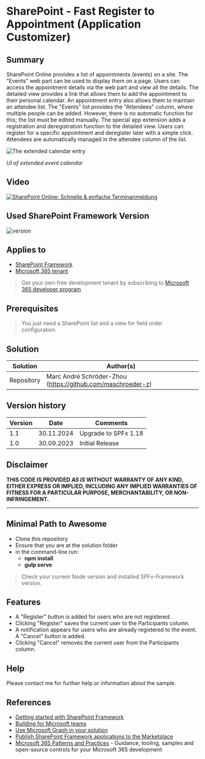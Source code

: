 # SharePoint - Fast Register to Appointment (Application Customizer)
## Summary
SharePoint Online provides a list of appointments (events) on a site. The "Events" web part can be used to display them on a page. Users can access the appointment details via the web part and view all the details. The detailed view provides a link that allows them to add the appointment to their personal calendar. An appointment entry also allows them to maintain an attendee list. The "Events" list provides the "Attendees" column, where multiple people can be added. However, there is no automatic function for this; the list must be edited manually.
The special app extension adds a registration and deregistration function to the detailed view. Users can register for a specific appointment and deregister later with a simple click. Attendees are automatically managed in the attendee column of the list.

![The extended calendar entry](https://www.dev-sky.net/img/apps/fastregisterappointment.png)

*UI of extended event calendar*

## Video
[![SharePoint Online: Schnelle & einfache Terminanmeldung](https://img.youtube.com/vi/_-aTpJPXRdA/hqdefault.jpg)](https://youtu.be/_-aTpJPXRdA)

## Used SharePoint Framework Version
![version](https://img.shields.io/badge/version-1.18-green.svg)

## Applies to

- [SharePoint Framework](https://aka.ms/spfx)
- [Microsoft 365 tenant](https://docs.microsoft.com/en-us/sharepoint/dev/spfx/set-up-your-developer-tenant)

> Get your own free development tenant by subscribing to [Microsoft 365 developer program](http://aka.ms/o365devprogram)

## Prerequisites

> You just need a SharePoint list and a view for field order configuration.

## Solution

| Solution    | Author(s)                                                   |
| ----------- | ----------------------------------------------------------- |
| Repository  | Marc André Schröder-Zhou (https://github.com/maschroeder-z) |

## Version history

| Version | Date             | Comments              |
| ------- | ---------------- | --------------------- |
| 1.1     | 30.11.2024       | Upgrade to SPFx 1.18  |
| 1.0     | 30.09.2023       | Initial Release       |

## Disclaimer

**THIS CODE IS PROVIDED _AS IS_ WITHOUT WARRANTY OF ANY KIND, EITHER EXPRESS OR IMPLIED, INCLUDING ANY IMPLIED WARRANTIES OF FITNESS FOR A PARTICULAR PURPOSE, MERCHANTABILITY, OR NON-INFRINGEMENT.**

---

## Minimal Path to Awesome

- Clone this repository
- Ensure that you are at the solution folder
- in the command-line run:
  - **npm install**
  - **gulp serve**

> Check your currenr Node version and installed SPFx-Framework version.

## Features
- A "Register" button is added for users who are not registered.
- Clicking "Register" saves the current user to the Participants column.
- A notification appears for users who are already registered to the event. A "Cancel" button is added.
- Clicking "Cancel" removes the current user from the Participants column.

## Help
Please contact me for further help or information about the sample.

## References

- [Getting started with SharePoint Framework](https://docs.microsoft.com/en-us/sharepoint/dev/spfx/set-up-your-developer-tenant)
- [Building for Microsoft teams](https://docs.microsoft.com/en-us/sharepoint/dev/spfx/build-for-teams-overview)
- [Use Microsoft Graph in your solution](https://docs.microsoft.com/en-us/sharepoint/dev/spfx/web-parts/get-started/using-microsoft-graph-apis)
- [Publish SharePoint Framework applications to the Marketplace](https://docs.microsoft.com/en-us/sharepoint/dev/spfx/publish-to-marketplace-overview)
- [Microsoft 365 Patterns and Practices](https://aka.ms/m365pnp) - Guidance, tooling, samples and open-source controls for your Microsoft 365 development
